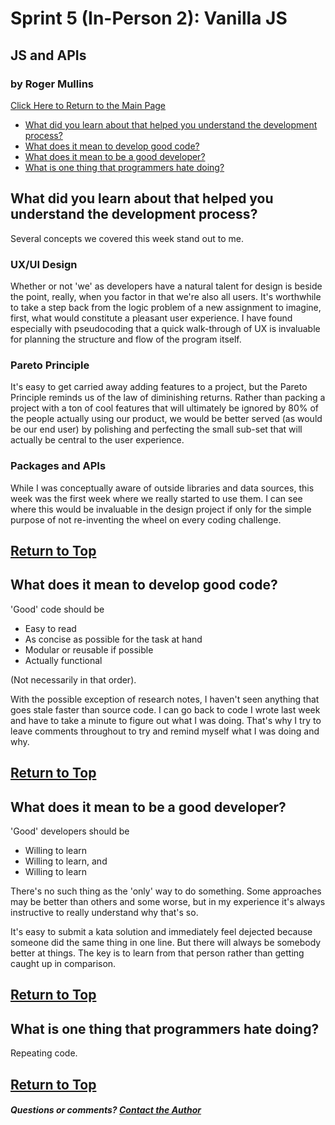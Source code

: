 # Sprint 5 (In-Person 2): Vanilla JS
## JS and APIs
### by Roger Mullins

[Click Here to Return to the Main Page](blog.md)

- [What did you learn about that helped you understand the development process?](#what-did-you-learn-about-that-helped-you-understand-the-development-process)
- [What does it mean to develop good code?](#what-does-it-mean-to-develop-good-code)
- [What does it mean to be a good developer?](#what-does-it-mean-to-be-a-good-developer)
- [What is one thing that programmers hate doing?](#what-is-one-thing-that-programmers-hate-doing)

## What did you learn about that helped you understand the development process?

Several concepts we covered this week stand out to me.

### UX/UI Design

Whether or not 'we' as developers have a natural talent for design is beside the point, really, when you factor in that we're also all users. It's worthwhile to take a step back from the logic problem of a new assignment to imagine, first, what would constitute a pleasant user experience. I have found especially with pseudocoding that a quick walk-through of UX is invaluable for planning the structure and flow of the program itself.

### Pareto Principle

It's easy to get carried away adding features to a project, but the Pareto Principle reminds us of the law of diminishing returns. Rather than packing a project with a ton of cool features that will ultimately be ignored by 80% of the people actually using our product, we would be better served (as would be our end user) by polishing and perfecting the small sub-set that will actually be central to the user experience.

### Packages and APIs

While I was conceptually aware of outside libraries and data sources, this week was the first week where we really started to use them. I can see where this would be invaluable in the design project if only for the simple purpose of not re-inventing the wheel on every coding challenge.

[Return to Top](#by-roger-mullins)
---

## What does it mean to develop good code?

'Good' code should be

- Easy to read
- As concise as possible for the task at hand
- Modular or reusable if possible
- Actually functional 

(Not necessarily in that order).

With the possible exception of research notes, I haven't seen anything that goes stale faster than source code. I can go back to code I wrote last week and have to take a minute to figure out what I was doing. That's why I try to leave comments throughout to try and remind myself what I was doing and why.

[Return to Top](#by-roger-mullins)
---

## What does it mean to be a good developer?

'Good' developers should be

- Willing to learn
- Willing to learn, and
- Willing to learn

There's no such thing as the 'only' way to do something. Some approaches may be better than others and some worse, but in my experience it's always instructive to really understand why that's so. 

It's easy to submit a kata solution and immediately feel dejected because someone did the same thing in one line. But there will always be somebody better at things. The key is to learn from that person rather than getting caught up in comparison.

[Return to Top](#by-roger-mullins)
---

## What is one thing that programmers hate doing?

Repeating code. 

[Return to Top](#by-roger-mullins)
---

##### Questions or comments? [Contact the Author](mailto:rogermullins.mba@gmail.com)


